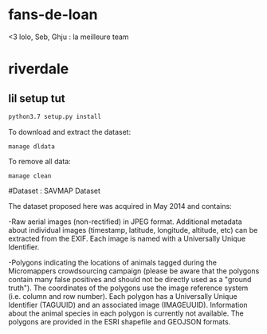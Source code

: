 # fans-de-loan
&lt;3 lolo, Seb, Ghju : la meilleure team 
# riverdale


## lil setup tut
```sh
python3.7 setup.py install
```

To download and extract the dataset:
```
manage dldata
```

To remove all data:
```
manage clean
```

#Dataset : SAVMAP Dataset

The dataset proposed here was acquired in May 2014 and contains:

-Raw aerial images (non-rectified) in JPEG format. Additional metadata about individual images (timestamp, latitude, longitude, altitude, etc) can be extracted from the EXIF. Each image is named with a Universally Unique Identifier.

-Polygons indicating the locations of animals tagged during the Micromappers crowdsourcing campaign (please be aware that the polygons contain many false positives and should not be directly used as a "ground truth"). The coordinates of the polygons use the image reference system (i.e. column and row number). Each polygon has a Universally Unique Identifier (TAGUUID) and an associated image (IMAGEUUID). Information about the animal species in each polygon is currently not available. The polygons are provided in the ESRI shapefile and GEOJSON formats.

